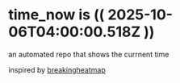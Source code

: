 # time_now is (( 2025-10-06T04:00:00.518Z ))

an automated repo that shows the currnent time

inspired by [breakingheatmap](https://github.com/breakingheatmap/breakingheatmap)